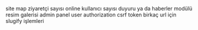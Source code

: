 site map
ziyaretçi sayısı
online kullanıcı sayısı
duyuru ya da haberler modülü
resim galerisi
admin panel
user authorization
csrf token
birkaç url için slugify işlemleri